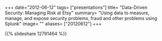 +++
date="2012-06-12"
tags= ["presentations"]
title= "Data-Driven Security: Managing Risk at Etsy"
summary= "Using data to measure, manage, and expose  security problems, fraud and other problems using Splunk"
image= ""
aliases= ["20120612"]
+++

{{% slideshare 12791464 %}}
